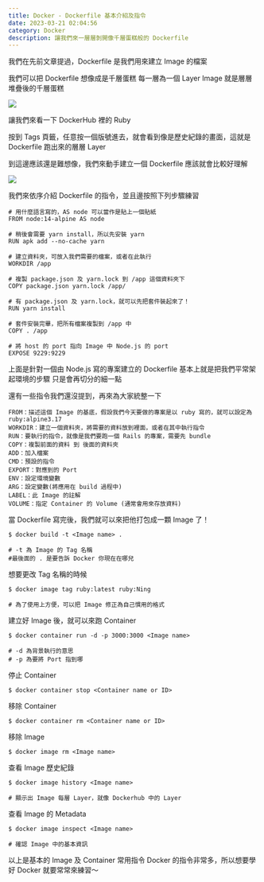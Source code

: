 ```yaml
---
title: Docker - Dockerfile 基本介紹及指令
date: 2023-03-21 02:04:56
category: Docker
description: 讓我們來一層層剝開像千層蛋糕般的 Dockerfile
---
```

我們在先前文章提過，Dockerfile 是我們用來建立 Image 的檔案

我們可以把 Dockerfile 想像成是千層蛋糕
每一層為一個 Layer
Image 就是層層堆疊後的千層蛋糕

![](https://i.imgur.com/ZTNfcdt.jpg)

讓我們來看一下 DockerHub 裡的 Ruby

按到 Tags 頁籤，任意按一個版號進去，就會看到像是歷史紀錄的畫面，這就是 Dockerfile 跑出來的層層 Layer

到這邊應該還是難想像，我們來動手建立一個 Dockerfile 應該就會比較好理解

![](https://i.imgur.com/GSspiC9.png)


我們來依序介紹 Dockerfile 的指令，並且邊按照下列步驟練習


```
# 用什麼語言寫的，AS node 可以當作是貼上一個貼紙
FROM node:14-alpine AS node

# 稍後會需要 yarn install，所以先安裝 yarn
RUN apk add --no-cache yarn

# 建立資料夾，可放入我們需要的檔案，或者在此執行
WORKDIR /app

# 複製 package.json 及 yarn.lock 到 /app 這個資料夾下
COPY package.json yarn.lock /app/

# 有 package.json 及 yarn.lock，就可以先把套件裝起來了！
RUN yarn install

# 套件安裝完畢，把所有檔案複製到 /app 中
COPY . /app

# 將 host 的 port 指向 Image 中 Node.js 的 port
EXPOSE 9229:9229
```

上面是針對一個由 Node.js 寫的專案建立的 Dockerfile
基本上就是把我們平常架起環境的步驟
只是會再切分的細一點

還有一些指令我們還沒提到，再來為大家統整一下


```
FROM：描述這個 Image 的基底，假設我們今天要做的專案是以 ruby 寫的，就可以設定為 ruby:alpine3.17
WORKDIR：建立一個資料夾，將需要的資料放到裡面，或者在其中執行指令
RUN：要執行的指令，就像是我們要跑一個 Rails 的專案，需要先 bundle
COPY：複製前面的資料 到 後面的資料夾
ADD：加入檔案
CMD：預設的指令
EXPORT：對應到的 Port
ENV：設定環境變數
ARG：設定變數(將應用在 build 過程中)
LABEL：此 Image 的註解
VOLUME：指定 Container 的 Volume (通常會用來存放資料)
```

當 Dockerfile 寫完後，我們就可以來把他打包成一顆 Image 了！

```
$ docker build -t <Image name> .

# -t 為 Image 的 Tag 名稱
#最後面的 . 是要告訴 Docker 你現在在哪兒
```

想要更改 Tag 名稱的時候

```
$ docker image tag ruby:latest ruby:Ning

# 為了使用上方便，可以把 Image 修正為自己慣用的格式
```

建立好 Image 後，就可以來跑 Container

```
$ docker container run -d -p 3000:3000 <Image name>

# -d 為背景執行的意思
# -p 為要將 Port 指到哪
```

停止 Container

```
$ docker container stop <Container name or ID>
```

移除 Container

```
$ docker container rm <Container name or ID>
```

移除 Image

```
$ docker image rm <Image name>
```


查看 Image 歷史紀錄

```
$ docker image history <Image name>

# 顯示出 Image 每層 Layer，就像 Dockerhub 中的 Layer
```

查看 Image 的 Metadata

```
$ docker image inspect <Image name>

# 確認 Image 中的基本資訊
```

以上是基本的 Image 及 Container 常用指令
Docker 的指令非常多，所以想要學好 Docker 就要常常來練習～